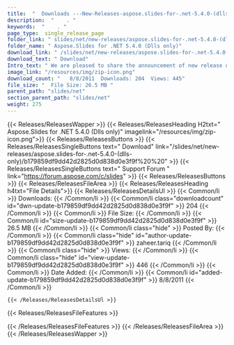 ```yaml
---
title:  "  Downloads ---New-Releases-aspose.slides-for-.net-5.4.0-(dlls-only) . " 
description:  "    . " 
keywords:  "    . " 
page_type:  single_release_page
folder_link: " slides/net/new-releases/aspose.slides-for-.net-5.4.0-(dlls-only)/"
folder_name: " Aspose.Slides for .NET 5.4.0 (Dlls only)"
download_link: " /slides/net/new-releases/aspose.slides-for-.net-5.4.0-(dlls-only)/b179859df9dd42d2825d0d838d0e3f9f"
download_text: " Download"
Intro_text: " We are pleased to share the announcement of new release of Aspose.Slides for .NE..."
image_link: "/resources/img/zip-icon.png"
download_count: "   8/8/2011  Downloads: 204  Views: 445"
file_size: "  File Size: 26.5 MB "
parent_path: "slides/net"
section_parent_path: "slides/net"
weight: 275 
---
```


{{< Releases/ReleasesWapper >}}
  {{< Releases/ReleasesHeading H2txt=" Aspose.Slides for .NET 5.4.0 (Dlls only)" imagelink="/resources/img/zip-icon.png">}}
  {{< Releases/ReleasesButtons >}}
    {{< Releases/ReleasesSingleButtons text=" Download" link="/slides/net/new-releases/aspose.slides-for-.net-5.4.0-(dlls-only)/b179859df9dd42d2825d0d838d0e3f9f%20%20" >}}
    {{< Releases/ReleasesSingleButtons text=" Support Forum " link="https://forum.aspose.com/c/slides" >}}
  {{< Releases/ReleasesButtons >}}
  {{< Releases/ReleasesFileArea >}}
    {{< Releases/ReleasesHeading h4txt="File Details">}}
    {{< Releases/ReleasesDetailsUl >}}
            {{< Common/li  >}} Downloads: {{< /Common/li >}} 
      {{< Common/li class="downloadcount" id="dwn-update-b179859df9dd42d2825d0d838d0e3f9f" >}} 204 {{< /Common/li >}} 
      {{< Common/li  >}} File Size: {{< /Common/li >}} 
      {{< Common/li id="size-update-b179859df9dd42d2825d0d838d0e3f9f" >}} 26.5 MB {{< /Common/li >}} 
      {{< Common/li  class="hide" >}} Posted By: {{< /Common/li >}} 
      {{< Common/li class="hide" id="author-update-b179859df9dd42d2825d0d838d0e3f9f" >}} zaheer.tariq {{< /Common/li >}} 
      {{< Common/li class="hide"  >}} Views: {{< /Common/li >}} 
      {{< Common/li class="hide" id="view-update-b179859df9dd42d2825d0d838d0e3f9f" >}} 446 {{< /Common/li >}} 
      {{< Common/li  >}} Date Added: {{< /Common/li >}} 
      {{< Common/li id="added-update-b179859df9dd42d2825d0d838d0e3f9f" >}} 8/8/2011 {{< /Common/li >}} 

    {{< /Releases/ReleasesDetailsUl >}}

  {{< Releases/ReleasesFileFeatures >}}
      
  {{< /Releases/ReleasesFileFeatures >}}
 {{< /Releases/ReleasesFileArea >}}
{{< /Releases/ReleasesWapper >}}


